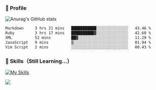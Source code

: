 ### 👀 Profile

![Anurag's GitHub stats](https://github-readme-stats.vercel.app/api?username=haganenoubik&show_icons=true&theme=github_dark)

<!--START_SECTION:waka-->

```txt
Markdown     3 hrs 21 mins   ███████████░░░░░░░░░░░░░░   43.46 %
Ruby         3 hrs 17 mins   ██████████▓░░░░░░░░░░░░░░   42.60 %
XML          52 mins         ██▓░░░░░░░░░░░░░░░░░░░░░░   11.29 %
JavaScript   9 mins          ▒░░░░░░░░░░░░░░░░░░░░░░░░   01.94 %
Vim Script   2 mins          ░░░░░░░░░░░░░░░░░░░░░░░░░   00.43 %
```

<!--END_SECTION:waka-->

### 🚀 Skills（Still Learning...）
[![My Skills](https://skillicons.dev/icons?i=html,css,js,ruby,rails,git,github,neovim)](https://skillicons.dev)

![](https://komarev.com/ghpvc/?username=haganenoubik&style=flat-square&color=blue)

<!--
**haganenoubik/haganenoubik** is a ✨ _special_ ✨ repository because its `README.md` (this file) appears on your GitHub profile.

Here are some ideas to get you started:

- 🔭 I’m currently working on ...
- 🌱 I’m currently learning ...
- 👯 I’m looking to collaborate on ...
- 🤔 I’m looking for help with ...
- 💬 Ask me about ...
- 📫 How to reach me: ...
- 😄 Pronouns: ...
- ⚡ Fun fact: ...
-->
